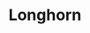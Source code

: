 ---
codehost: https://github.com/https://github.com/longhorn/longhorn
logohandle: longhornio
sort: longhorn
title: Longhorn
website: https://longhorn.io/
---
